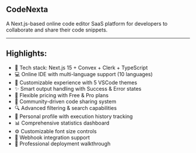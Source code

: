 
## CodeNexta 
   A Next.js-based online code editor SaaS platform for developers to collaborate and share their code snippets.

---
 ## Highlights:

  - 🚀 Tech stack: Next.js 15 + Convex + Clerk + TypeScript
  - 💻 Online IDE with multi-language support (10 languages)
  - 🎨 Customizable experience with 5 VSCode themes
  - ✨ Smart output handling with Success & Error states
  - 💎 Flexible pricing with Free & Pro plans
  - 🤝 Community-driven code sharing system
  - 🔍 Advanced filtering & search capabilities
  - 👤 Personal profile with execution history tracking
  - 📊 Comprehensive statistics dashboard
  - ⚙️ Customizable font size controls
  - 🔗 Webhook integration support
  - 🌟 Professional deployment walkthrough